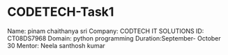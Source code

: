 # CODETECH-Task1
Name: pinam chaithanya sri 
Company: CODTECH IT SOLUTIONS
ID: CT08DS7968
Domain: python programming
Duration:September- October 30
Mentor: Neela santhosh kumar
